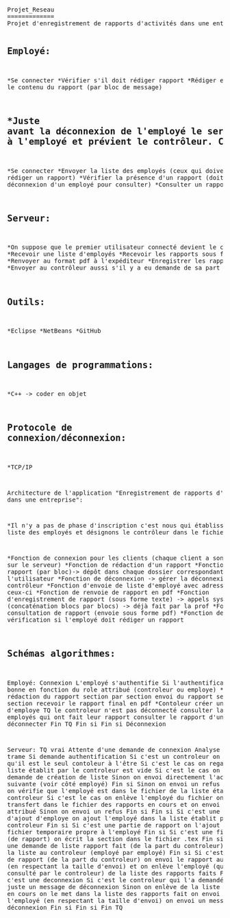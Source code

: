 <html>
<body>
<pre>
Projet_Reseau
=============
Projet d'enregistrement de rapports d'activités dans une entreprise:

Employé:
--------
*Se connecter
*Vérifier s'il doit rédiger rapport
*Rédiger et envoyer le contenu du rapport (par bloc de message)

*Juste avant la déconnexion de l'employé le serveur envoie la version final pdf
à l'employé et prévient le contrôleur.
Contrôleur:
-----------
*Se connecter
*Envoyer la liste des employés (ceux qui doivent rédiger un rapport)
*Vérifier la présence d'un rapport (doit attendre la déconnexion d'un employé pour consulter)
*Consulter un rapport 

Serveur:
--------
*On suppose que le premier utilisateur connecté devient le contrôleur
*Recevoir une liste d'employés
*Recevoir les rapports sous forme texte
*Renvoyer au format pdf à l'expéditeur
*Enregistrer les rapports
*Envoyer au contrôleur aussi s'il y a eu demande de sa part

Outils:
-------
*Eclipse
*NetBeans
*GitHub

Langages de programmations:
---------------------------
*C++ -> coder en objet 

Protocole de connexion/déconnexion:
-----------------------------------
*TCP/IP 

Architecture  de l'application "Enregistrement de rapports d'activités dans une entreprise":

*Il n'y a pas de phase d'inscription c'est nous qui établissons la liste des employés et désignons le contrôleur dans le fichier

*Fonction de connexion pour les clients (chaque client a son dossier sur le serveur)
*Fonction de rédaction d'un rapport
*Fonction envoi de rapport (par bloc)-> dépôt dans chaque dossier correspondant à l'utilisateur
*Fonction de déconnexion -> gérer la déconnexion du contrôleur
*Fonction d'envoie de liste d'employé avec adresse ip de ceux-ci
*Fonction de renvoie de rapport en pdf 
*Fonction d'enregistrement de rapport (sous forme texte) -> appels systèmes (concaténation blocs par blocs) -> déjà fait par la prof
*Fonction de consultation de rapport (envoie sous forme pdf) 
*Fonction de vérification si l'employé doit rédiger un rapport

Schémas algorithmes:
--------------------
Employé:
Connexion
L'employé s'authentifie
  Si l'authentification est bonne
		en fonction du role attribué (controleur ou employe)
		*Employe
		rédaction du rapport section par section
		envoi du rapport section par section
		recevoir le rapport final en pdf
		*Contoleur
		créer une liste d'employe
		TQ le controleur n'est pas déconnecté
			consulter la liste des employés qui ont fait leur rapport
			consulter le rapport d'un employé
			se déconnecter
		Fin TQ
	Fin si
Fin si
Déconnexion

Serveur:
TQ vrai
	Attente d'une demande de connexion
	Analyse de la trame
	Si demande authentification
		Si c'est un controleur 
			on vérifie qu'il est le seul contoleur à l'être
			Si c'est le cas 
				on regarde si la liste établit par le controleur est vide
				Si c'est le cas
					on envoi une demande de création de liste
				Sinon 
					on envoi directement l'action suivante (voir côté employé)
				Fin si
			Sinon 
				on envoi un refus
			Fin si
		Sinon
			on vérifie que l'employé est dans le fichier de la liste établit par le controleur
			Si c'est le cas
				on enlève l'employé du fichier
				on le transfert dans le fichier des rapports en cours
				et on envoi le role attribué
			Sinon on envoi un refus
		Fin si
	Fin si
	Si c'est une demande d'ajout d'employe
		on ajout l'employé dans la liste établit par le controleur
	Fin si
	Si c'est une partie de rapport
		on l'ajout dans un fichier temporaire propre à l'employé
	Fin si
	Si c'est une fin de section (de rapport)
		on écrit la section dans le fichier .tex
	Fin si
	Si c'est une demande de liste rapport fait (de la part du controleur)
		on envoie la liste au controleur (employé par employé)
	Fin si
	Si c'est une demande de rapport (de la part du controleur)
		on envoi le rapport au controleur (en respectant la taille d'envoi)
		et on enlève l'employé (qui a été consulté par le controleur) de la liste des rapports faits
	Fin si
	Si c'est une deconnexion
		Si c'est le controleur qui l'a demandé
			on envoie juste un message de déconnexion
		Sinon
			on enlève de la liste des rapports en cours
			on le met dans la liste des rapports fait
			on envoi le rapport à l'employé (en respectant la taille d'envoi)
			on envoi un message de déconnexion
		Fin si
	Fin si
Fin TQ
	</body>
</html>
 
